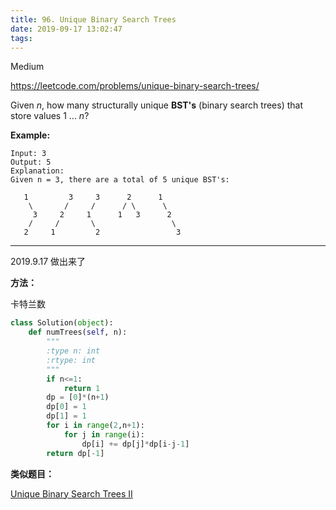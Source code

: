 ```yaml
---
title: 96. Unique Binary Search Trees
date: 2019-09-17 13:02:47
tags:
---
```


Medium

https://leetcode.com/problems/unique-binary-search-trees/

Given *n*, how many structurally unique **BST's** (binary search trees) that store values 1 ... *n*?

**Example:**

```
Input: 3
Output: 5
Explanation:
Given n = 3, there are a total of 5 unique BST's:

   1         3     3      2      1
    \       /     /      / \      \
     3     2     1      1   3      2
    /     /       \                 \
   2     1         2                 3
```

---

2019.9.17 做出来了

**方法：**

卡特兰数

```python
class Solution(object):
    def numTrees(self, n):
        """
        :type n: int
        :rtype: int
        """
        if n<=1:
            return 1
        dp = [0]*(n+1)
        dp[0] = 1
        dp[1] = 1
        for i in range(2,n+1):
            for j in range(i):
                dp[i] += dp[j]*dp[i-j-1]
        return dp[-1]
```

**类似题目：**

[Unique Binary Search Trees II](https://leetcode.com/problems/unique-binary-search-trees-ii/)